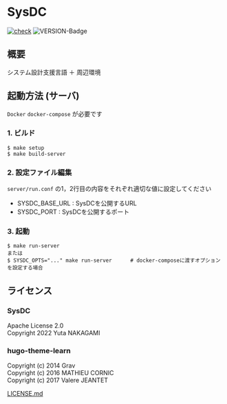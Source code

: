 # SysDC

[![check](https://github.com/Yuta1004/SysDC/actions/workflows/check.yml/badge.svg?branch=master)](https://github.com/Yuta1004/SysDC/actions/workflows/check.yml)
![VERSION-Badge](https://img.shields.io/github/v/release/Yuta1004/SysDC?style=flat)

## 概要

システム設計支援言語 ＋ 周辺環境

## 起動方法 (サーバ)

`Docker` `docker-compose` が必要です

### 1. ビルド

```
$ make setup
$ make build-server
```

### 2. 設定ファイル編集

`server/run.conf` の1，2行目の内容をそれぞれ適切な値に設定してください

- SYSDC_BASE_URL : SysDCを公開するURL
- SYSDC_PORT : SysDCを公開するポート

### 3. 起動

```
$ make run-server
または
$ SYSDC_OPTS="..." make run-server      # docker-composeに渡すオプションを設定する場合
```

## ライセンス

### SysDC

Apache License 2.0  
Copyright 2022 Yuta NAKAGAMI

### hugo-theme-learn

Copyright (c) 2014 Grav  
Copyright (c) 2016 MATHIEU CORNIC  
Copyright (c) 2017 Valere JEANTET

[LICENSE.md](https://github.com/matcornic/hugo-theme-learn/blob/master/LICENSE.md)
